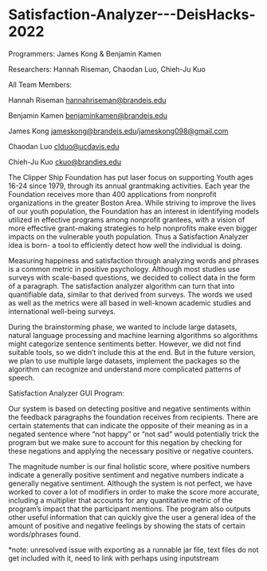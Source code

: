 # Satisfaction-Analyzer---DeisHacks-2022

Programmers: James Kong & Benjamin Kamen

Researchers: Hannah Riseman, Chaodan Luo, Chieh-Ju Kuo

All Team Members: 

Hannah Riseman hannahriseman@brandeis.edu

Benjamin Kamen benjaminkamen@brandeis.edu 

James Kong jameskong@brandeis.edu/jameskong098@gmail.com

Chaodan Luo clduo@ucdavis.edu

Chieh-Ju Kuo ckuo@brandies.edu 


The Clipper Ship Foundation has put laser focus on supporting Youth ages 16-24 since 1979, through its annual grantmaking activities. Each year the Foundation receives more than 400 applications from nonprofit organizations in the greater Boston Area. While striving to improve the lives of our youth population, the Foundation has an interest in identifying models utilized in effective programs among nonprofit grantees, with a vision of more effective grant-making strategies to help nonprofits make even bigger impacts on the vulnerable youth population. Thus a Satisfaction Analyzer idea is born- a tool to efficiently detect how well the individual is doing. 


Measuring happiness and satisfaction through analyzing words and phrases is a common metric in positive psychology. Although most studies use surveys with scale-based questions, we decided to collect data in the form of a paragraph. The satisfaction analyzer algorithm can turn that into quantifiable data, similar to that derived from surveys. The words we used as well as the metrics were all based in well-known academic studies and international well-being surveys.


During the brainstorming phase, we wanted to include large datasets, natural language processing and machine learning algorithms so algorithms might categorize sentence sentiments better. However, we did not find suitable tools, so we didn’t include this at the end. But in the future version, we plan to use multiple large datasets, implement the packages so the algorithm can recognize and understand more complicated patterns of speech. 

Satisfaction Analyzer GUI Program: 

Our system is based on detecting positive and negative sentiments within the feedback paragraphs the foundation receives from recipients. There are certain statements that can indicate the opposite of their meaning as in a negated sentence where “not happy” or “not sad” would potentially trick the program but we make sure to account for this negation by checking for these negations and applying the necessary positive or negative counters. 


The magnitude number is our final holistic score, where positive numbers indicate a generally positive sentiment and negative numbers indicate a generally negative sentiment. Although the system is not perfect, we have worked to cover a lot of modifiers in order to make the score more accurate, including a multiplier that accounts for any quantitative metric of the program’s impact that the participant mentions. The program also outputs other useful information that can quickly give the user a general idea of the amount of positive and negative feelings by showing the stats of certain words/phrases found. 

*note: unresolved issue with exporting as a runnable jar file, text files do not get included with it, need to link with perhaps using inputstream
